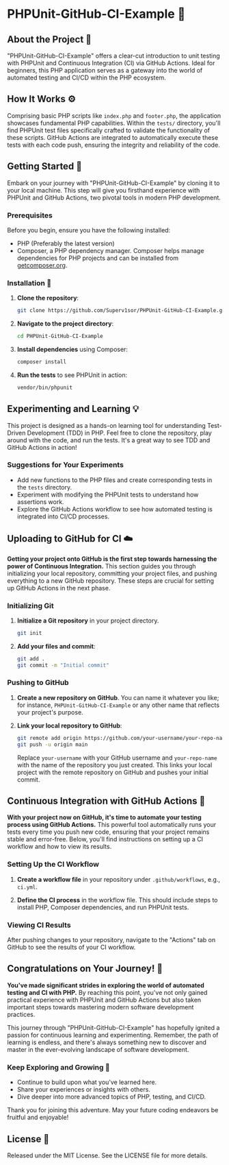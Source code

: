 # PHPUnit-GitHub-CI-Example :rocket:

## About the Project :book:

"PHPUnit-GitHub-CI-Example" offers a clear-cut introduction to unit testing with PHPUnit and Continuous Integration (CI) via GitHub Actions. Ideal for beginners, this PHP application serves as a gateway into the world of automated testing and CI/CD within the PHP ecosystem.

## How It Works :gear:

Comprising basic PHP scripts like `index.php` and `footer.php`, the application showcases fundamental PHP capabilities. Within the `tests/` directory, you'll find PHPUnit test files specifically crafted to validate the functionality of these scripts. GitHub Actions are integrated to automatically execute these tests with each code push, ensuring the integrity and reliability of the code.

## Getting Started :beginner:

Embark on your journey with "PHPUnit-GitHub-CI-Example" by cloning it to your local machine. This step will give you firsthand experience with PHPUnit and GitHub Actions, two pivotal tools in modern PHP development.

### Prerequisites

Before you begin, ensure you have the following installed:

- PHP (Preferably the latest version)
- Composer, a PHP dependency manager. Composer helps manage dependencies for PHP projects and can be installed from [getcomposer.org](https://getcomposer.org/).

### Installation :wrench:

1.  **Clone the repository**:
    ```bash
    git clone https://github.com/Superv1sor/PHPUnit-GitHub-CI-Example.git
    ```
2.  **Navigate to the project directory**:
    ```bash
    cd PHPUnit-GitHub-CI-Example
    ```
3.  **Install dependencies** using Composer:
    ```bash
    composer install
    ```
4.  **Run the tests** to see PHPUnit in action:
    ```bash
    vendor/bin/phpunit
    ```

## Experimenting and Learning :bulb:

This project is designed as a hands-on learning tool for understanding Test-Driven Development (TDD) in PHP. Feel free to clone the repository, play around with the code, and run the tests. It's a great way to see TDD and GitHub Actions in action!

### Suggestions for Your Experiments

- Add new functions to the PHP files and create corresponding tests in the `tests` directory.
- Experiment with modifying the PHPUnit tests to understand how assertions work.
- Explore the GitHub Actions workflow to see how automated testing is integrated into CI/CD processes.

## Uploading to GitHub for CI :cloud:

**Getting your project onto GitHub is the first step towards harnessing the power of Continuous Integration.** This section guides you through initializing your local repository, committing your project files, and pushing everything to a new GitHub repository. These steps are crucial for setting up GitHub Actions in the next phase.

### Initializing Git

1.  **Initialize a Git repository** in your project directory.

    ```bash
    git init
    ```

2.  **Add your files and commit**:
    ```bash
    git add .
    git commit -m "Initial commit"
    ```

### Pushing to GitHub

1.  **Create a new repository on GitHub**. You can name it whatever you like; for instance, `PHPUnit-GitHub-CI-Example` or any other name that reflects your project's purpose.

2.  **Link your local repository to GitHub**:
    ```bash
    git remote add origin https://github.com/your-username/your-repo-name.git
    git push -u origin main
    ```
    Replace `your-username` with your GitHub username and `your-repo-name` with the name of the repository you just created. This links your local project with the remote repository on GitHub and pushes your initial commit.

## Continuous Integration with GitHub Actions :arrows_counterclockwise:

**With your project now on GitHub, it's time to automate your testing process using GitHub Actions.** This powerful tool automatically runs your tests every time you push new code, ensuring that your project remains stable and error-free. Below, you'll find instructions on setting up a CI workflow and how to view its results.

### Setting Up the CI Workflow

1.  **Create a workflow file** in your repository under `.github/workflows`, e.g., `ci.yml`.

2.  **Define the CI process** in the workflow file. This should include steps to install PHP, Composer dependencies, and run PHPUnit tests.

### Viewing CI Results

After pushing changes to your repository, navigate to the "Actions" tab on GitHub to see the results of your CI workflow.

## Congratulations on Your Journey! :tada:

**You've made significant strides in exploring the world of automated testing and CI with PHP.** By reaching this point, you've not only gained practical experience with PHPUnit and GitHub Actions but also taken important steps towards mastering modern software development practices.

This journey through "PHPUnit-GitHub-CI-Example" has hopefully ignited a passion for continuous learning and experimenting. Remember, the path of learning is endless, and there's always something new to discover and master in the ever-evolving landscape of software development.

### Keep Exploring and Growing :muscle:

- Continue to build upon what you've learned here.
- Share your experiences or insights with others.
- Dive deeper into more advanced topics of PHP, testing, and CI/CD.

Thank you for joining this adventure. May your future coding endeavors be fruitful and enjoyable!

## License :scroll:

Released under the MIT License. See the LICENSE file for more details.
